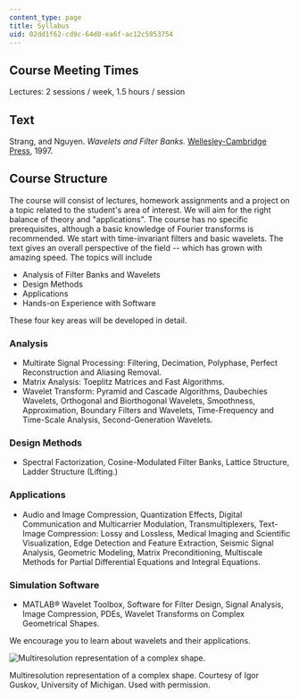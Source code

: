 ```yaml
---
content_type: page
title: Syllabus
uid: 02dd1f62-cd9c-64d0-ea6f-ac12c5953754
---
```


Course Meeting Times
--------------------

Lectures: 2 sessions / week, 1.5 hours / session

Text
----

Strang, and Nguyen. _Wavelets and Filter Banks._ [Wellesley-Cambridge Press](http://www.wellesleycambridge.com/), 1997.

Course Structure
----------------

The course will consist of lectures, homework assignments and a project on a topic related to the student's area of interest. We will aim for the right balance of theory and "applications". The course has no specific prerequisites, although a basic knowledge of Fourier transforms is recommended. We start with time-invariant filters and basic wavelets. The text gives an overall perspective of the field -- which has grown with amazing speed. The topics will include

*   Analysis of Filter Banks and Wavelets
*   Design Methods
*   Applications
*   Hands-on Experience with Software

These four key areas will be developed in detail.

### Analysis

*   Multirate Signal Processing: Filtering, Decimation, Polyphase, Perfect Reconstruction and Aliasing Removal.
*   Matrix Analysis: Toeplitz Matrices and Fast Algorithms.
*   Wavelet Transform: Pyramid and Cascade Algorithms, Daubechies Wavelets, Orthogonal and Biorthogonal Wavelets, Smoothness, Approximation, Boundary Filters and Wavelets, Time-Frequency and Time-Scale Analysis, Second-Generation Wavelets.  
    

### Design Methods

*   Spectral Factorization, Cosine-Modulated Filter Banks, Lattice Structure, Ladder Structure (Lifting.)  
    

### Applications

*   Audio and Image Compression, Quantization Effects, Digital Communication and Multicarrier Modulation, Transmultiplexers, Text-Image Compression: Lossy and Lossless, Medical Imaging and Scientific Visualization, Edge Detection and Feature Extraction, Seismic Signal Analysis, Geometric Modeling, Matrix Preconditioning, Multiscale Methods for Partial Differential Equations and Integral Equations.  
    

### Simulation Software

*   MATLAB® Wavelet Toolbox, Software for Filter Design, Signal Analysis, Image Compression, PDEs, Wavelet Transforms on Complex Geometrical Shapes.  
    

We encourage you to learn about wavelets and their applications.

![Multiresolution representation of a complex shape.](/courses/mathematics/18-327-wavelets-filter-banks-and-applications-spring-2003/syllabus/skull.jpg)

Multiresolution representation of a complex shape. Courtesy of Igor  
Guskov, University of Michigan. Used with permission.